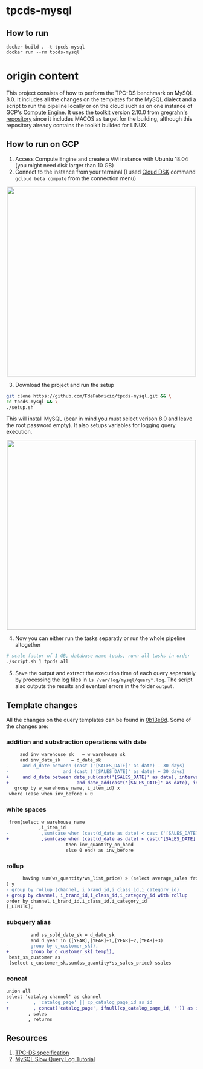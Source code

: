 tpcds-mysql
===========

## How to run
```shell script
docker build . -t tpcds-mysql
docker run --rm tpcds-mysql
```


origin content
==============
This project consists of how to perform the TPC-DS benchmark on MySQL 8.0. It includes all the changes on the templates for the MySQL dialect and a script to run the pipeline locally or on the cloud such as on one instance of GCP's [Compute Engine](https://cloud.google.com/compute/). It uses the toolkit version 2.10.0 from [gregrahn's repository](https://github.com/gregrahn/tpcds-kit) since it includes MACOS as target for the building, although this repository already contains the toolkit builded for LINUX.

## How to run on GCP
1. Access Compute Engine and create a VM instance with Ubuntu 18.04 (you might need disk larger than 10 GB)
2. Connect to the instance from your terminal (I used [Cloud DSK](https://cloud.google.com/sdk/install) command `gcloud beta compute` from the connection menu)

<p align="center">
<img src="https://i.imgur.com/v8Zvssf.png" width="500">
</p>

3. Download the project and run the setup
```bash
git clone https://github.com/FdeFabricio/tpcds-mysql.git && \
cd tpcds-mysql && \
./setup.sh
```
This will install MySQL (bear in mind you must select verison 8.0 and leave the root password empty). It also setups variables for logging query execution.

<p align="center">
<img src="https://i.imgur.com/z813Iw6.png" width="500">
</p>

4. Now you can either run the tasks separatly or run the whole pipeline altogether
```bash
# scale factor of 1 GB, database name tpcds, runn all tasks in order
./script.sh 1 tpcds all
```

5. Save the output and extract the execution time of each query separately by processing the log files in `ls /var/log/mysql/query*.log`. The script also outputs the results and eventual errors in the folder `output`.

## Template changes
All the changes on the query templates can be found in [0b13e8d](0b13e8d16db11996292a28bb44b82a18029756a4). Some of the changes are:
### addition and substraction operations with date
```diff
     and inv_warehouse_sk   = w_warehouse_sk
     and inv_date_sk    = d_date_sk
-     and d_date between (cast ('[SALES_DATE]' as date) - 30 days)
-                    and (cast ('[SALES_DATE]' as date) + 30 days)
+     and d_date between date_sub(cast('[SALES_DATE]' as date), interval 30 day)
+                         and date_add(cast('[SALES_DATE]' as date), interval 30 day)
   group by w_warehouse_name, i_item_id) x
 where (case when inv_before > 0 
```

### white spaces
```diff
 from(select w_warehouse_name
            ,i_item_id
-            ,sum(case when (cast(d_date as date) < cast ('[SALES_DATE]' as date))	            
+            ,sum(case when (cast(d_date as date) < cast('[SALES_DATE]' as date))
	                  then inv_quantity_on_hand 
                      else 0 end) as inv_before                      
```

### rollup
```diff
      having sum(ws_quantity*ws_list_price) > (select average_sales from avg_sales)
) y
- group by rollup (channel, i_brand_id,i_class_id,i_category_id)
+ group by channel, i_brand_id,i_class_id,i_category_id with rollup
order by channel,i_brand_id,i_class_id,i_category_id
[_LIMITC];
```

### subquery alias
```diff
         and ss_sold_date_sk = d_date_sk
         and d_year in ([YEAR],[YEAR]+1,[YEAR]+2,[YEAR]+3) 
-        group by c_customer_sk)),
+        group by c_customer_sk) temp1),
 best_ss_customer as
 (select c_customer_sk,sum(ss_quantity*ss_sales_price) ssales
 ```

 ### concat
```diff
union all
select 'catalog channel' as channel
-         , 'catalog_page' || cp_catalog_page_id as id
+         , concat('catalog_page', ifnull(cp_catalog_page_id, '')) as id
        , sales
        , returns
 ```

## Resources
1. [TPC-DS specification](http://www.tpc.org/tpcds/)
2. [MySQL Slow Query Log Tutorial](https://www.a2hosting.com/kb/developer-corner/mysql/enabling-the-slow-query-log-in-mysql)
